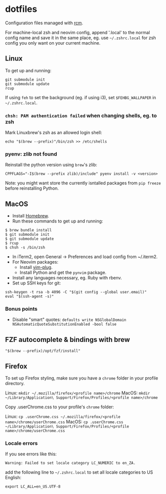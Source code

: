 # dotfiles
Configuration files managed with [rcm](https://github.com/thoughtbot/rcm).

For machine-local zsh and neovim config, append '.local' to the normal config
name and save it in the same place, eg. use `~/.zshrc.local` for zsh config you
only want on your current machine.

## Linux

To get up and running:

```
git submodule init
git submodule update
rcup
```

If using `feh` to set the background (eg. if using i3), set `$FEHBG_WALLPAPER` in
`~/.zshrc.local`.

### `chsh: PAM authentication failed` when changing shells, eg. to zsh

Mark Linuxbrew's zsh as an allowed login shell:

`echo "$(brew --prefix)"/bin/zsh >> /etc/shells`

### pyenv: zlib not found

Reinstall the python version using `brew`'s zlib:

`CPPFLAGS="-I$(brew --prefix zlib)/include" pyenv install -v <version>`

Note: you might want store the currently isntalled packages from `pip freeze`
before reinstalling Python.

## MacOS
- Install [Homebrew](https://brew.sh/).
- Run these commands to get up and running:
```
$ brew bundle install
$ git submodule init
$ git submodule update
$ rcup
$ chsh -s /bin/zsh
```
- In iTerm2, open General -> Preferences and load config from ~/.iterm2.
- For Neovim packages:
  - Install [vim-plug](https://github.com/junegunn/vim-plug).
  - Install Python and get the `pynvim` package.
- Install any languages necessary, eg. Ruby with rbenv.
- Set up SSH keys for git:
```
ssh-keygen -t rsa -b 4096 -C "$(git config --global user.email)"
eval "$(ssh-agent -s)"
```

### Bonus points
- Disable "smart" quotes: `defaults write NSGlobalDomain NSAutomaticQuoteSubstitutionEnabled -bool false`

## FZF autocomplete & bindings with brew

`"$(brew --prefix)/opt/fzf/install"`

## Firefox
To set up Firefox styling, make sure you have a `chrome` folder in your profile
directory.

Linux: `mkdir ~/.mozilla/firefox/<profile name>/chrome`
MacOS: `mkdir ~/Library/Application\ Support/Firefox/Profiles/<profile name>/chrome`

Copy .userChrome.css to your profile's `chrome` folder:

Linux: `cp .userChrome.css ~/.mozilla/firefox/<profile name>/chrome/userChrome.css`
MacOS: `cp .userChrome.css ~/Library/Application\ Support/Firefox/Profiles/<profile name>/chrome/userChrome.css`

### Locale errors
If you see errors like this:

`Warning: Failed to set locale category LC_NUMERIC to en_ZA.`

add the following line to `~/.zshrc.local` to set all locale categories to US
English:

`export LC_ALL=en_US.UTF-8`
